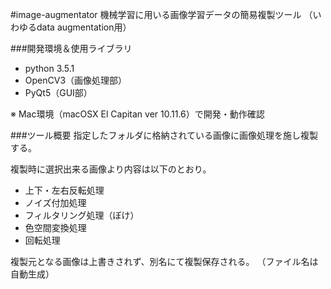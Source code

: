 #image-augmentator
機械学習に用いる画像学習データの簡易複製ツール
（いわゆるdata augmentation用）

###開発環境＆使用ライブラリ
- python 3.5.1
- OpenCV3（画像処理部）
- PyQt5（GUI部）

※ Mac環境（macOSX El Capitan ver 10.11.6）で開発・動作確認

###ツール概要
指定したフォルダに格納されている画像に画像処理を施し複製する。

複製時に選択出来る画像より内容は以下のとおり。
- 上下・左右反転処理
- ノイズ付加処理
- フィルタリング処理（ぼけ）
- 色空間変換処理
- 回転処理

複製元となる画像は上書きされず、別名にて複製保存される。
（ファイル名は自動生成）
